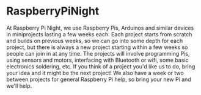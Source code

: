 # RaspberryPiNight
At Raspberry Pi Night, we use Raspberry Pis, Arduinos and similar devices in miniprojects lasting a few weeks each.  Each project starts from scratch and builds on previous weeks, so we can go into some depth for each project, but there is always a new project starting within a few weeks so people can join in at any time.  The projects will involve programming Pis, using sensors and motors, interfacing with Bluetooth or wifi, some basic electronics soldering, etc.  If you think of a project you'd like us to do, bring your idea and it might be the next project!  We also have a week or two between projects for general Raspberry Pi help, so bring your new Pi and we'll help.
